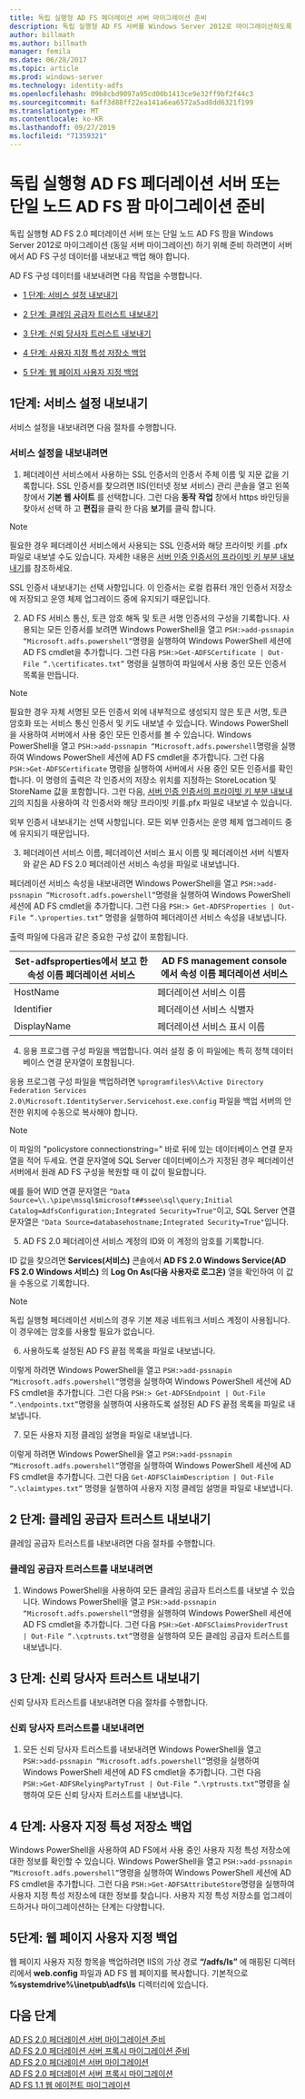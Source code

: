 ```yaml
---
title: 독립 실행형 AD FS 페더레이션 서버 마이그레이션 준비
description: 독립 실행형 AD FS 서버를 Windows Server 2012로 마이그레이션하도록 준비 하는 방법에 대 한 정보를 제공 합니다.
author: billmath
ms.author: billmath
manager: femila
ms.date: 06/28/2017
ms.topic: article
ms.prod: windows-server
ms.technology: identity-adfs
ms.openlocfilehash: 09b8cbd9097a95cd00b1413ce9e32ff9bf2f44c3
ms.sourcegitcommit: 6aff3d88ff22ea141a6ea6572a5ad8dd6321f199
ms.translationtype: MT
ms.contentlocale: ko-KR
ms.lasthandoff: 09/27/2019
ms.locfileid: "71359321"
---
```

#  <a name="prepare-to-migrate-a-stand-alone-ad-fs-federation-server-or-a-single-node-ad-fs-farm"></a>독립 실행형 AD FS 페더레이션 서버 또는 단일 노드 AD FS 팜 마이그레이션 준비  
 
독립 실행형 AD FS 2.0 페더레이션 서버 또는 단일 노드 AD FS 팜을 Windows Server 2012로 마이그레이션 (동일 서버 마이그레이션) 하기 위해 준비 하려면이 서버에서 AD FS 구성 데이터를 내보내고 백업 해야 합니다.  
  
AD FS 구성 데이터를 내보내려면 다음 작업을 수행합니다.  
  
-   [1 단계: 서비스 설정 내보내기](#step-1-export-service-settings)  
  
-   [2 단계: 클레임 공급자 트러스트 내보내기](#step-2-export-claims-provider-trusts)  
  
-   [3 단계: 신뢰 당사자 트러스트 내보내기](#step-3-export-relying-party-trusts)  
  
-   [4 단계: 사용자 지정 특성 저장소 백업](#step-4-back-up-custom-attribute-stores)  
  
-   [5 단계: 웹 페이지 사용자 지정 백업](#step-5-back-up-webpage-customizations)  
  
## <a name="step-1-export-service-settings"></a>1단계: 서비스 설정 내보내기  
 서비스 설정을 내보내려면 다음 절차를 수행합니다.  
  
### <a name="to-export-service-settings"></a>서비스 설정을 내보내려면  
  
1.  페더레이션 서비스에서 사용하는 SSL 인증서의 인증서 주체 이름 및 지문 값을 기록합니다. SSL 인증서를 찾으려면 IIS(인터넷 정보 서비스) 관리 콘솔을 열고 왼쪽 창에서 **기본 웹 사이트** 를 선택합니다. 그런 다음 **동작** **작업** 창에서 https 바인딩을 찾아서 선택 하 고 **편집**을 클릭 한 다음 **보기**를 클릭 합니다.  
  
> [!NOTE]
>  필요한 경우 페더레이션 서비스에서 사용되는 SSL 인증서와 해당 프라이빗 키를 .pfx 파일로 내보낼 수도 있습니다. 자세한 내용은 [서버 인증 인증서의 프라이빗 키 부분 내보내기](Export-the-Private-Key-Portion-of-a-Server-Authentication-Certificate.md)를 참조하세요.  
>   
>  SSL 인증서 내보내기는 선택 사항입니다. 이 인증서는 로컬 컴퓨터 개인 인증서 저장소에 저장되고 운영 체제 업그레이드 중에 유지되기 때문입니다.  
  
2. AD FS 서비스 통신, 토큰 암호 해독 및 토큰 서명 인증서의 구성을 기록합니다.  사용되는 모든 인증서를 보려면 Windows PowerShell을 열고 `PSH:>add-pssnapin “Microsoft.adfs.powershell”`명령을 실행하여 Windows PowerShell 세션에 AD FS cmdlet을 추가합니다. 그런 다음 `PSH:>Get-ADFSCertificate | Out-File “.\certificates.txt”` 명령을 실행하여 파일에서 사용 중인 모든 인증서 목록을 만듭니다.  
  
> [!NOTE]
>  필요한 경우 자체 서명된 모든 인증서 외에 내부적으로 생성되지 않은 토큰 서명, 토큰 암호화 또는 서비스 통신 인증서 및 키도 내보낼 수 있습니다. Windows PowerShell을 사용하여 서버에서 사용 중인 모든 인증서를 볼 수 있습니다. Windows PowerShell을 열고 `PSH:>add-pssnapin “Microsoft.adfs.powershell`명령을 실행하여 Windows PowerShell 세션에 AD FS cmdlet을 추가합니다. 그런 다음 `PSH:>Get-ADFSCertificate` 명령을 실행하여 서버에서 사용 중인 모든 인증서를 확인합니다. 이 명령의 출력은 각 인증서의 저장소 위치를 지정하는 StoreLocation 및 StoreName 값을 포함합니다. 그런 다음, [서버 인증 인증서의 프라이빗 키 부분 내보내기](Export-the-Private-Key-Portion-of-a-Server-Authentication-Certificate.md)의 지침을 사용하여 각 인증서와 해당 프라이빗 키를.pfx 파일로 내보낼 수 있습니다.  
>   
>  외부 인증서 내보내기는 선택 사항입니다. 모든 외부 인증서는 운영 체제 업그레이드 중에 유지되기 때문입니다.  
  
3. 페더레이션 서비스 이름, 페더레이션 서비스 표시 이름 및 페더레이션 서버 식별자와 같은 AD FS 2.0 페더레이션 서비스 속성을 파일로 내보냅니다.  
  
페더레이션 서비스 속성을 내보내려면 Windows PowerShell을 열고 `PSH:>add-pssnapin “Microsoft.adfs.powershell”`명령을 실행하여 Windows PowerShell 세션에 AD FS cmdlet을 추가합니다. 그런 다음 `PSH:> Get-ADFSProperties | Out-File “.\properties.txt”` 명령을 실행하여 페더레이션 서비스 속성을 내보냅니다.  
  
출력 파일에 다음과 같은 중요한 구성 값이 포함됩니다.  
  
    
|**Set-adfsproperties에서 보고 한 속성 이름 페더레이션 서비스**|**AD FS management console에서 속성 이름 페더레이션 서비스**|
|------|------|
|HostName|페더레이션 서비스 이름|  
|Identifier|페더레이션 서비스 식별자|  
|DisplayName|페더레이션 서비스 표시 이름|  
  
4. 응용 프로그램 구성 파일을 백업합니다. 여러 설정 중 이 파일에는 특히 정책 데이터베이스 연결 문자열이 포함됩니다.  
  
응용 프로그램 구성 파일을 백업하려면 `%programfiles%\Active Directory Federation Services 2.0\Microsoft.IdentityServer.Servicehost.exe.config` 파일을 백업 서버의 안전한 위치에 수동으로 복사해야 합니다.  
  
> [!NOTE]
>  이 파일의 "policystore connectionstring=" 바로 뒤에 있는 데이터베이스 연결 문자열을 적어 두세요. 연결 문자열에 SQL Server 데이터베이스가 지정된 경우 페더레이션 서버에서 원래 AD FS 구성을 복원할 때 이 값이 필요합니다.  
>   
>  예를 들어 WID 연결 문자열은 `“Data Source=\\.\pipe\mssql$microsoft##ssee\sql\query;Initial Catalog=AdfsConfiguration;Integrated Security=True"`이고, SQL Server 연결 문자열은 `"Data Source=databasehostname;Integrated Security=True"`입니다.  
  
5. AD FS 2.0 페더레이션 서비스 계정의 ID와 이 계정의 암호를 기록합니다.  
  
ID 값을 찾으려면 **Services(서비스)** 콘솔에서 **AD FS 2.0 Windows Service(AD FS 2.0 Windows 서비스)** 의 **Log On As(다음 사용자로 로그온)** 열을 확인하여 이 값을 수동으로 기록합니다.  
  
> [!NOTE]
>  독립 실행형 페더레이션 서비스의 경우 기본 제공 네트워크 서비스 계정이 사용됩니다.  이 경우에는 암호를 사용할 필요가 없습니다.  
  
6. 사용하도록 설정된 AD FS 끝점 목록을 파일로 내보냅니다.  
  
이렇게 하려면 Windows PowerShell을 열고 `PSH:>add-pssnapin “Microsoft.adfs.powershell”`명령을 실행하여 Windows PowerShell 세션에 AD FS cmdlet을 추가합니다. 그런 다음 `PSH:> Get-ADFSEndpoint | Out-File “.\endpoints.txt”`명령을 실행하여 사용하도록 설정된 AD FS 끝점 목록을 파일로 내보냅니다.  
  
7. 모든 사용자 지정 클레임 설명을 파일로 내보냅니다.  
  
이렇게 하려면 Windows PowerShell을 열고 `PSH:>add-pssnapin “Microsoft.adfs.powershell”`명령을 실행하여 Windows PowerShell 세션에 AD FS cmdlet을 추가합니다. 그런 다음 `Get-ADFSClaimDescription | Out-File “.\claimtypes.txt”` 명령을 실행하여 사용자 지정 클레임 설명을 파일로 내보냅니다.  
  
##  <a name="step-2-export-claims-provider-trusts"></a>2 단계: 클레임 공급자 트러스트 내보내기  
 클레임 공급자 트러스트를 내보내려면 다음 절차를 수행합니다.  
  
### <a name="to-export-claims-provider-trusts"></a>클레임 공급자 트러스트를 내보내려면  
  
1.  Windows PowerShell을 사용하여 모든 클레임 공급자 트러스트를 내보낼 수 있습니다. Windows PowerShell을 열고 `PSH:>add-pssnapin “Microsoft.adfs.powershell”`명령을 실행하여 Windows PowerShell 세션에 AD FS cmdlet을 추가합니다. 그런 다음 `PSH:>Get-ADFSClaimsProviderTrust | Out-File “.\cptrusts.txt”`명령을 실행하여 모든 클레임 공급자 트러스트를 내보냅니다.  
  
## <a name="step-3-export-relying-party-trusts"></a>3 단계: 신뢰 당사자 트러스트 내보내기  
 신뢰 당사자 트러스트를 내보내려면 다음 절차를 수행합니다.  
  
### <a name="to-export-relying-party-trusts"></a>신뢰 당사자 트러스트를 내보내려면  
  
1.  모든 신뢰 당사자 트러스트를 내보내려면 Windows PowerShell을 열고 `PSH:>add-pssnapin “Microsoft.adfs.powershell”`명령을 실행하여 Windows PowerShell 세션에 AD FS cmdlet을 추가합니다. 그런 다음`PSH:>Get-ADFSRelyingPartyTrust | Out-File “.\rptrusts.txt”`명령을 실행하여 모든 신뢰 당사자 트러스트를 내보냅니다.  
  
## <a name="step-4-back-up-custom-attribute-stores"></a>4 단계: 사용자 지정 특성 저장소 백업  
 Windows PowerShell을 사용하여 AD FS에서 사용 중인 사용자 지정 특성 저장소에 대한 정보를 확인할 수 있습니다. Windows PowerShell을 열고 `PSH:>add-pssnapin “Microsoft.adfs.powershell”`명령을 실행하여 Windows PowerShell 세션에 AD FS cmdlet을 추가합니다. 그런 다음 `PSH:>Get-ADFSAttributeStore`명령을 실행하여 사용자 지정 특성 저장소에 대한 정보를 찾습니다. 사용자 지정 특성 저장소를 업그레이드하거나 마이그레이션하는 단계는 다양합니다.  
  
## <a name="step-5-back-up-webpage-customizations"></a>5단계: 웹 페이지 사용자 지정 백업  
 웹 페이지 사용자 지정 항목을 백업하려면 IIS의 가상 경로 **“/adfs/ls”** 에 매핑된 디렉터리에서 **web.config** 파일과 AD FS 웹 페이지를 복사합니다. 기본적으로 **%systemdrive%\inetpub\adfs\ls** 디렉터리에 있습니다.  

## <a name="next-steps"></a>다음 단계
 [AD FS 2.0 페더레이션 서버 마이그레이션 준비](prepare-to-migrate-ad-fs-fed-server.md)   
 [AD FS 2.0 페더레이션 서버 프록시  마이그레이션 준비](prepare-to-migrate-ad-fs-fed-proxy.md)  
 [AD FS 2.0 페더레이션 서버 마이그레이션](migrate-the-ad-fs-fed-server.md)   
 [AD FS 2.0 페더레이션 서버 프록시  마이그레이션](migrate-the-ad-fs-2-fed-server-proxy.md)  
 [AD FS 1.1 웹 에이전트 마이그레이션](migrate-the-ad-fs-web-agent.md)
